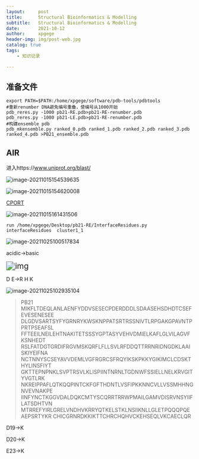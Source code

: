```yaml
---
layout:     post
title:      Structural Bioinformatics & Modelling
subtitle:   Structural Bioinformatics & Modelling
date:       2021-10-12
author:     xpgege
header-img: img/post-web.jpg
catalog: true
tags:
	- 知识记录

---
```


## 准备文件

```
export PATH=$PATH:/home/xpgege/software/pdb-tools/pdbtools
#重新renumber DNA避免编号重叠，使编号从1000开始
pdb_reres.py -1000 pb21-RE.pdb>pb21-RE-renumber.pdb
pdb_reres.py -1000 pb21-LE.pdb>pb21-RE-renumber.pdb
#构建ensemble pdb
pdb_mkensemble.py ranked_0.pdb ranked_1.pdb ranked_2.pdb ranked_3.pdb ranked_4.pdb >PB21_ensemble.pdb

```

## AIR

进入https://www.uniprot.org/blast/

![image-20211015154539635](https://i.loli.net/2021/10/15/GiHZUefyDtLoIuT.png)

![image-20211015154620008](https://i.loli.net/2021/10/15/fJMGIUZmE8wkcCW.png)

[CPORT](https://alcazar.science.uu.nl/services/CPORT/)

![image-20211015161431506](https://i.loli.net/2021/10/15/tSunUXqDihFTBOH.png)







```
run /home/xpgege/Desktop/pb21-RE/InterfaceResidues.py
interfaceResidues  cluster1_1

```

![image-20211025100517834](https://i.loli.net/2021/10/25/SzI512K9XoYFZiU.png)

acidic->basic

<img src="https://i.loli.net/2021/06/26/PW1DEkco4THbF2h.jpg" alt="img" style="zoom:150%;" />

D E->R H K

![image-20211025102935104](https://i.loli.net/2021/10/25/1G9rblNh28OSVyY.png)

>PB21
>MIKFLTDEQLANLAENFYDDVSESECPDERDDDLSDAASEHSDHDTCSEFEVESENESEE
>DLGDVSARTSYFYGRNRYKWSKNPPATSRTRSSNIVTLRPGAKGPAVNTPPRTPSEAFSL
>FFTEEILNEILEHTNAKITETSSSYGPTASYVEHVDMIELKAFLGLVILAGVFKSNHEDT
>RSLFATDGTGRDIFRGVMSKQRFLFLLSVLRFDDQTTRRNRIDNGDKLAAISKIYEIFNA
>NCTNNYSCSEYAVVDEMLVGFRGRCSFRQYIKSKPKKYGIKIMCLCDSKTHYLINSFIYT
>GKTTEPNPNKLSVPTRSVLKLISPIINTNRNLTGDNWFSSIELLNELKRVGITYVGTLRK
>NKREIPPAFLQTKQQPINTCKFGFTHDNTLVSFIPKKNNCVLLVSSMHHNGNVEVNAKPE
>IINFYNCTKGGVDALDQKCMTYSCQRRTRRWPMAILGAMVDISRVNSYIIFLATSDHTVN
>MTRREFYIRLGRELVNDHVKRRYQTKELSTKLNSIIKNLLGLETPQQQPQEAEPSRTYKR
>CHICGRNRDKKIKTTCHRCHQHVCKEHSEQLVKCAECLQR

D19->K

D20->K

E23->K

